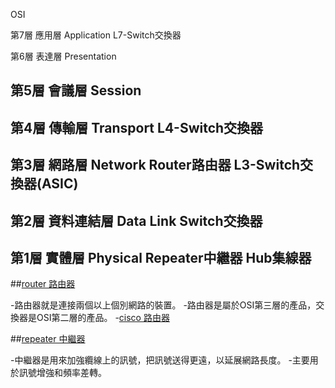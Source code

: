 OSI

第7層 應用層 Application                       L7-Switch交換器

第6層 表達層 Presentation

第5層 會議層 Session
-------------------------------------------------------------------
第4層 傳輸層 Transport                         L4-Switch交換器
-------------------------------------------------------------------
第3層 網路層 Network          Router路由器      L3-Switch交換器(ASIC)
-------------------------------------------------------------------
第2層 資料連結層 Data Link                      Switch交換器
-------------------------------------------------------------------
第1層 實體層 Physical         Repeater中繼器    Hub集線器
-------------------------------------------------------------------

##[router 路由器](https://zh.wikipedia.org/wiki/%E8%B7%AF%E7%94%B1%E5%99%A8)

-路由器就是連接兩個以上個別網路的裝置。
-路由器是屬於OSI第三層的產品，交換器是OSI第二層的產品。
-[cisco 路由器](https://www.cisco.com/c/en/us/products/routers/800-series-routers/index.html)


##[repeater 中繼器](https://zh.wikipedia.org/wiki/%E4%B8%AD%E7%BB%A7%E5%99%A8)

-中繼器是用來加強纜線上的訊號，把訊號送得更遠，以延展網路長度。
-主要用於訊號增強和頻率差轉。
